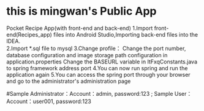 # this is mingwan's Public App
Pocket Recipe App(with front-end and back-end)
1.Import front-end(Recipes_app) files into Android Studio,Importing back-end files into the IDEA.\
2.Import *.sql file to mysql
3.Change profile：
Change the port number, database configuration and image storage path configuration in application.properties
Change the BASEURL variable in ItFxqConstants.java to spring framework address port
4.You can now run spring and run the application again
5.You can access the spring port through your browser and go to the administrator's administration page


#Sample Administrator：Account：admin, password:123  ;  Sample User： Account：user001, password:123  
